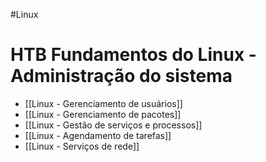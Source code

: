 #Linux 
# HTB Fundamentos do Linux - Administração do sistema

- [[Linux - Gerenciamento de usuários]]
- [[Linux - Gerenciamento de pacotes]]
- [[Linux - Gestão de serviços e processos]]
- [[Linux - Agendamento de tarefas]]
- [[Linux - Serviços de rede]]